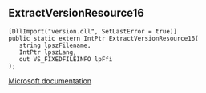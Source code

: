 ## ExtractVersionResource16

```
[DllImport("version.dll", SetLastError = true)]
public static extern IntPtr ExtractVersionResource16(
   string lpszFilename,
   IntPtr lpszLang,
   out VS_FIXEDFILEINFO lpFfi
);
```

[Microsoft documentation](https://docs.microsoft.com/en-us/windows/win32/api/winbase/nf-winbase-extractversionresource16)
